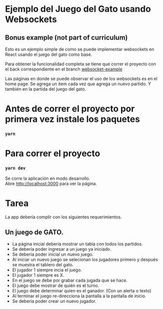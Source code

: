 # Ejemplo del Juego del Gato usando Websockets

## Bonus example (not part of curriculum)

Esto es un ejemplo simple de como se puede implementar websockets en React usando el juego del gato como base.

Para obtener la funcionalidad completa se tiene que correr el proyecto con el back correspondiente en el branch [websocket-example]('https://github.com/KarlaRocha/evient-edu-back/tree/websocket-example')

Las páginas en donde se puede observar el uso de los websockets es en el home page. Se agrega un item cada vez que agrega un nuevo partido. Y también en la partida del juego del gato.

# Antes de correr el proyecto por primera vez instale los paquetes

### `yarn`

# Para correr el proyecto

### `yarn dev`

Se corre la aplicación en modo desarrollo.\
Abre [http://localhost:3000](http://localhost:3000) para ver la página.

# Tarea

La app debería complir con los siguientes requerimientos.

## Un juego de GATO.

- La página inicial debería mostrar un tabla con todos los partidos.
- Se debería poder ingresar a un juego ya iniciado.
- Se debería poder inicial un nuevo juego.
- Al iniciar un nuevo juego se selecionan los jugadores primero y después se muestra el tablero del gato.
- El jugador 1 siempre incia el juego.
- El jugador 1 siempre es X.
- En el juego se debe por grabar cada jugada que se hace.
- El juego debe mostrar de quién es el turno.
- El juego debe determinar quien es el ganador. (Con un alerta o texto)
- Al terminar el juego re-direcciona la pantalla a la pantalla de inicio.
- Se debería poder crear un nuevo jugador.
